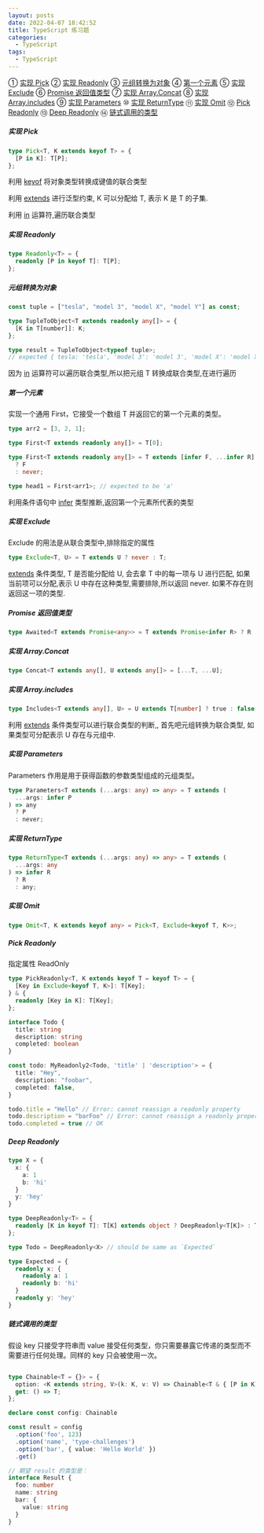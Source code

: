 ```yaml
---
layout: posts
date: 2022-04-07 18:42:52
title: TypeScript 练习题
categories:
  - TypeScript
tags:
  - TypeScript
---
```


[^_^]: ①②③④⑤⑥⑦⑧⑨⑩⑪⑫⑬⑭⑮⑯⑰⑱⑲⑳㉑㉒㉓㉔㉕㉖㉗㉘㉙㉚㉛㉜㉝㉞㉟㊱㊲㊳㊴㊵㊶㊷㊸㊹㊺㊻㊼㊽㊾㊿

① [实现 Pick](#实现-Pick)
② [实现 Readonly](#实现-Readonly)
③ [元组转换为对象](#元组转换为对象)
④ [第一个元素](#第一个元素)
⑤ [实现 Exclude](#实现-Exclude)
⑥ [Promise 返回值类型](#Promise-返回值类型)
⑦ [实现 Array.Concat](#实现-Array-Concat)
⑧ [实现 Array.includes](#实现-Array-includes)
⑨ [实现 Parameters](#实现-Parameters)
⑩ [实现 ReturnType](#实现-ReturnType)
⑪ [实现 Omit](#实现-Omit)
⑫ [Pick Readonly](#Pick-Readonly)
⑬ [Deep Readonly](#Deep-Readonly)
⑭ [链式调用的类型](#链式调用的类型)
##### 实现 Pick

```ts
type Pick<T, K extends keyof T> = {
  [P in K]: T[P];
};
```

利用 [keyof](https://www.typescriptlang.org/docs/handbook/2/keyof-types.html) 将对象类型转换成键值的联合类型

利用 [extends](https://www.typescriptlang.org/docs/handbook/2/conditional-types.html) 进行泛型约束, K 可以分配给 T, 表示 K 是 T 的子集.

利用 [in](https://www.typescriptlang.org/docs/handbook/2/narrowing.html#the-in-operator-narrowing) 运算符,遍历联合类型

##### 实现 Readonly

```ts
type Readonly<T> = {
  readonly [P in keyof T]: T[P];
};
```

##### 元组转换为对象

```ts
const tuple = ["tesla", "model 3", "model X", "model Y"] as const;

type TupleToObject<T extends readonly any[]> = {
  [K in T[number]]: K;
};

type result = TupleToObject<typeof tuple>;
// expected { tesla: 'tesla', 'model 3': 'model 3', 'model X': 'model X', 'model Y': 'model Y'}
```

因为 [in](https://www.typescriptlang.org/docs/handbook/2/narrowing.html#the-in-operator-narrowing) 运算符可以遍历联合类型,所以把元组 T 转换成联合类型,在进行遍历

##### 第一个元素

实现一个通用 First<T>，它接受一个数组 T 并返回它的第一个元素的类型。

```ts
type arr2 = [3, 2, 1];

type First<T extends readonly any[]> = T[0];

type First<T extends readonly any[]> = T extends [infer F, ...infer R]
  ? F
  : never;

type head1 = First<arr1>; // expected to be 'a'
```

利用条件语句中 [infer](https://www.typescriptlang.org/docs/handbook/2/conditional-types.html#inferring-within-conditional-types) 类型推断,返回第一个元素所代表的类型

##### 实现 Exclude

Exclude 的用法是从联合类型中,排除指定的属性

```ts
type Exclude<T, U> = T extends U ? never : T;
```

[extends](https://www.typescriptlang.org/docs/handbook/2/conditional-types.html) 条件类型, T 是否能分配给 U, 会去拿 T 中的每一项与 U 进行匹配, 如果当前项可以分配,表示 U 中存在这种类型,需要排除,所以返回 never. 如果不存在则返回这一项的类型.

##### Promise 返回值类型

```ts
type Awaited<T extends Promise<any>> = T extends Promise<infer R> ? R : T;
```

##### 实现 Array.Concat

```ts
type Concat<T extends any[], U extends any[]> = [...T, ...U];
```

##### 实现 Array.includes

```ts
type Includes<T extends any[], U> = U extends T[number] ? true : false;
```

利用 [extends](https://www.typescriptlang.org/docs/handbook/2/conditional-types.html) 条件类型可以进行联合类型的判断,, 首先吧元组转换为联合类型, 如果类型可分配表示 U 存在与元组中.

##### 实现 Parameters

Parameters 作用是用于获得函数的参数类型组成的元组类型。

```ts
type Parameters<T extends (...args: any) => any> = T extends (
  ...args: infer P
) => any
  ? P
  : never;
```

##### 实现 ReturnType

```ts
type ReturnType<T extends (...args: any) => any> = T extends (
  ...args: any
) => infer R
  ? R
  : any;
```

##### 实现 Omit

```ts
type Omit<T, K extends keyof any> = Pick<T, Exclude<keyof T, K>>;
```

##### Pick Readonly

指定属性 ReadOnly

```ts
type PickReadonly<T, K extends keyof T = keyof T> = {
  [Key in Exclude<keyof T, K>]: T[Key];
} & {
  readonly [Key in K]: T[Key];
};

interface Todo {
  title: string
  description: string
  completed: boolean
}

const todo: MyReadonly2<Todo, 'title' | 'description'> = {
  title: "Hey",
  description: "foobar",
  completed: false,
}

todo.title = "Hello" // Error: cannot reassign a readonly property
todo.description = "barFoo" // Error: cannot reassign a readonly property
todo.completed = true // OK
```

##### Deep Readonly

```ts
type X = { 
  x: { 
    a: 1
    b: 'hi'
  }
  y: 'hey'
}

type DeepReadonly<T> = {
  readonly [K in keyof T]: T[K] extends object ? DeepReadonly<T[K]> : T[K];
};

type Todo = DeepReadonly<X> // should be same as `Expected`

type Expected = { 
  readonly x: { 
    readonly a: 1
    readonly b: 'hi'
  }
  readonly y: 'hey' 
}
```

##### 链式调用的类型

假设 key 只接受字符串而 value 接受任何类型，你只需要暴露它传递的类型而不需要进行任何处理。同样的 key 只会被使用一次。

```ts

type Chainable<T = {}> = {
  option: <K extends string, V>(k: K, v: V) => Chainable<T & { [P in K]: V }>;
  get: () => T;
};

declare const config: Chainable

const result = config
  .option('foo', 123)
  .option('name', 'type-challenges')
  .option('bar', { value: 'Hello World' })
  .get()

// 期望 result 的类型是：
interface Result {
  foo: number
  name: string
  bar: {
    value: string
  }
}
```

